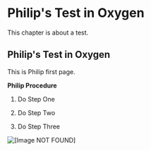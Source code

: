 # Philip's Test in Oxygen<a name="test"></a>

This chapter is about a test\.

## Philip's Test in Oxygen<a name="first-page"></a>

This is Philip first page\.

**Philip Procedure**

1. Do Step One

1. Do Step Two

1. Do Step Three

![\[Image NOT FOUND\]](http://docs.aws.amazon.com/storagegateway/latest/userguide/images/AWSRegions.png)